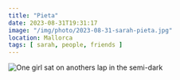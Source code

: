 ```yaml
---
title: "Pieta"
date: 2023-08-31T19:31:17
image: "/img/photo/2023-08-31-sarah-pieta.jpg"
location: Mallorca
tags: [ sarah, people, friends ]
---
```


![One girl sat on anothers lap in the semi-dark](/img/photo/2023-08-31-sarah-pieta.jpg)
